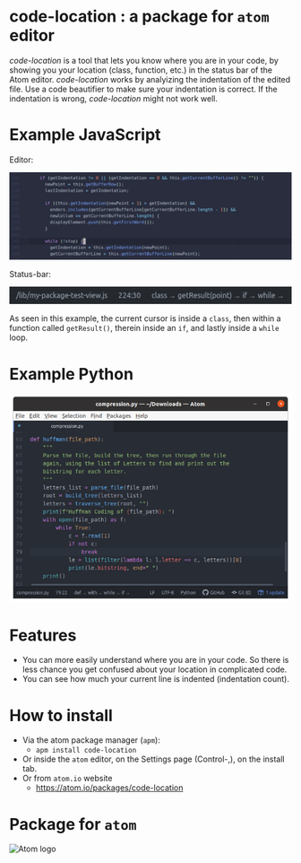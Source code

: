 # code-location : a package for `atom` editor

*code-location* is a tool that lets you know where you are in your code, by showing you your location (class, function, etc.) 
in the status bar of the Atom editor.
*code-location* works by analyizing the indentation of the edited file.
Use a code beautifier to make sure your indentation is correct. If the indentation is wrong, *code-location* might not work well.

# Example JavaScript

Editor:

![Editor Screenshot](images/Function_screenshot.png)

Status-bar:

![Statusbar Screenshot](images/StatusBarLocation-big.png)

As seen in this example, the current cursor is inside a `class`, then within a function called `getResult()`, therein 
inside an `if`, and lastly inside a `while` loop.

# Example Python

![Python Screenshot](images/Screenshot-python-example.png)

# Features
- You can more easily understand where you are in your code. So there is less chance you get confused about your location in complicated code.
- You can see how much your current line is indented (indentation count).

# How to install

- Via the atom package manager (`apm`):
  - `apm install code-location`
- Or inside the `atom` editor, on the Settings page (Control-,), on the install tab.
- Or from `atom.io` website
  - https://atom.io/packages/code-location


# Package for `atom`

![Atom logo](https://dl2.macupdate.com/images/icons256/53196.png?d=1518722998)
